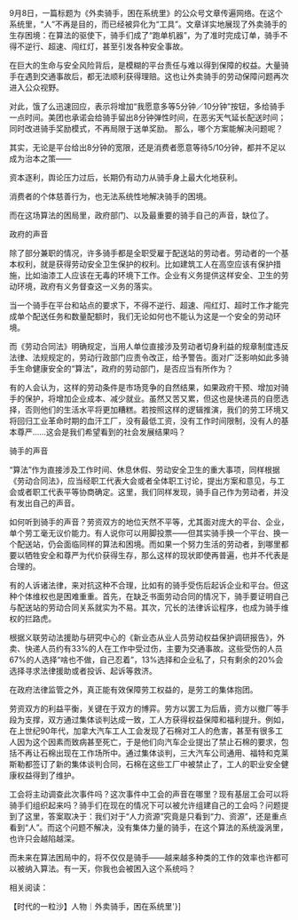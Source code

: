 9月8日，一篇标题为《外卖骑手，困在系统里》的公众号文章传遍网络。在这个系统里，“人”不再是目的，而已经被异化为“工具”。文章详实地展现了外卖骑手的生存困境：在算法的驱使下，骑手们成了“跑单机器”，为了准时完成订单，骑手不得不逆行、超速、闯红灯，甚至引发各种安全事故。

在巨大的生命与安全风险背后，是模糊的平台责任与难以得到保障的权益。大量骑手在遇到交通事故后，都无法顺利获得理赔。这也让外卖骑手的劳动保障问题再次进入公众视野。

对此，饿了么迅速回应，表示将增加“我愿意多等5分钟／10分钟”按钮，多给骑手一点时间。美团也承诺会给骑手留出8分钟弹性时间，在恶劣天气延长配送时间；同时改进骑手奖励模式，不再局限于送单奖励。 那么，哪个方案能解决问题呢？

其实，无论是平台给出8分钟的宽限，还是消费者愿意等待5/10分钟，都并不足以成为治本之策——

资本逐利，舆论压力过后，长期仍有动力从骑手身上最大化地获利。

消费者的个体慈善行为，也无法系统性地解决骑手的困境。

而在这场算法的困局里，政府部门、以及最重要的骑手自己的声音，缺位了。

政府的声音

除了部分兼职的情况，许多骑手都是全职受雇于配送站的劳动者。劳动者的一个基本权利，就是获得劳动安全卫生保护的权利。比如建筑工人在高空应该有保护措施，比如油漆工人应该在无毒的环境下工作。企业有义务提供这样安全、卫生的劳动环境，政府有义务督查这一义务的落实。

当一个骑手在平台和站点的要求下，不得不逆行、超速、闯红灯、超时工作才能完成单个配送任务和数量配额时，我们无论如何也不能认为这是一个安全的劳动环境。

而《劳动合同法》明确规定，当用人单位直接涉及劳动者切身利益的规章制度违反法律、法规规定的，劳动行政部门应责令改正，给予警告。面对广泛影响如此多骑手生命健康安全的“算法”，政府的劳动部门，是否应当有所作为？

有的人会认为，这样的劳动条件是市场竞争的自然结果，如果政府干预、增加对骑手的保护，将增加企业成本、减少就业。虽然又苦又累，但这也是快递员的自愿选择，否则他们的生活水平将更加糟糕。若按照这样的逻辑推演，我们的劳工环境又将回归工业革命时期的血汗工厂，没有最低工资，没有工作时间限制，没有人的基本尊严……这会是我们希望看到的社会发展结果吗？

骑手的声音

“算法”作为直接涉及工作时间、休息休假、劳动安全卫生的重大事项，同样根据《劳动合同法》，应当经职工代表大会或者全体职工讨论，提出方案和意见，与工会或者职工代表平等协商确定。这里，我们同样发现，骑手自己作为劳动者，并没有发出自己的声音。

如何听到骑手的声音？劳资双方的地位天然不平等，尤其面对庞大的平台、企业，单个劳工毫无议价能力。有人说你可以用脚投票——但其实骑手换一个平台、换一个配送站，仍会面临同样的算法和困境。而如果一个努力生活的劳动者，到哪里都要以牺牲安全和尊严为代价获得生存，那么这样的现状即使再普遍，也并不代表是合理的。

有的人诉诸法律，来对抗这种不合理，比如有的骑手受伤后起诉企业和平台。但这种个体维权也是困难重重。首先，在缺乏书面劳动合同的情况下，骑手要证明自己与配送站的劳动合同关系就实为不易。其次，冗长的法律诉讼程序，也成为骑手维权的拦路虎。

根据义联劳动法援助与研究中心的《新业态从业人员劳动权益保护调研报告》，外卖、快递人员约有33%的人在工作中受过伤，主要为交通事故。这些受伤的人员67%的人选择“啥也不做，自己忍着”，13%选择和企业私了，只有剩余的20%会选择寻求法律援助或者投诉、起诉等救济。

在政府法律监管之外，真正能有效保障劳工权益的，是劳工的集体抱团。

劳资双方的利益平衡，关键在于双方的博弈。劳方以罢工为后盾，资方以撤厂等手段为支撑，双方通过集体谈判达成一致，工人方获得权益保障和福利提升。例如，在上世纪90年代，加拿大汽车工人工会发现了石棉对工人的危害，甚至有很多工人因为这个因素而致病甚至死亡，于是他们向汽车企业提出了禁止石棉的要求，包括不再让石棉出现在工作场所中。通过集体谈判，三大汽车公司通用、福特和克莱斯勒都签订了新的集体谈判合同，石棉在这些工厂中被禁止了，工人的职业安全健康权益得到了维护。

工会将主动调查此次事件吗？这次事件中工会的声音在哪里？现有基层工会可以将骑手们组织起来吗？骑手们在现在的情况下可以被允许组建自己的工会吗？问题提到了这里，答案取决于：我们对于“人力资源”究竟是只看到“力、资源”，还是重点看到“人”。而这个问题不解决，没有集体力量的骑手，在这个算法的系统漩涡里，也许只会越陷越深。

而未来在算法困局中的，将不仅仅是骑手——越来越多种类的工作的效率也许都可以被纳入算法。有一天，你我也会被困入这个系统吗？

相关阅读：

【时代的一粒沙】人物｜外卖骑手，困在系统里'}]